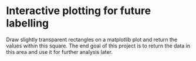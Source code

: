 # Interactive plotting for future labelling

Draw slightly transparent rectangles on a matplotlib plot and return the values within this square. The end goal of this project is to return the data in this area and use it for further analysis later.
